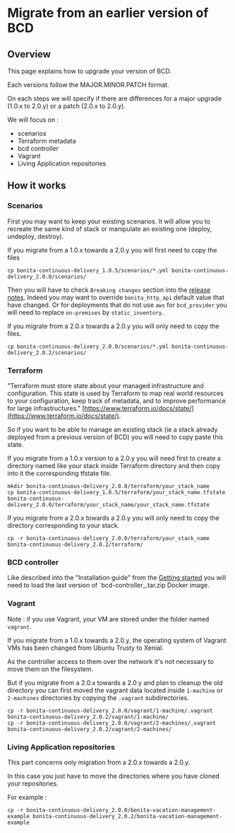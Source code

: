 # Migrate from an earlier version of BCD

## Overview

This page explains how to upgrade your version of BCD.

Each versions follow the MAJOR.MINOR.PATCH format.

On each steps we will specify if there are differences for a major upgrade (1.0.x to 2.0.y) or a patch (2.0.x to 2.0.y).

We will focus on :
- scenarios
- Terraform metadata
- bcd controller
- Vagrant
- Living Application repositories

## How it works

### Scenarios

First you may want to keep your existing scenarios. It will allow you to recreate the same kind of stack or manipulate an existing one (deploy, undeploy, destroy).

If you migrate from a 1.0.x towards a 2.0.y you will first need to copy the files
```
cp bonita-continuous-delivery_1.0.5/scenarios/*.yml bonita-continuous-delivery_2.0.0/scenarios/
```
Then you will have to check `Breaking changes` section into the [release notes](release_notes.md). Indeed you may want to override `bonita_http_api` default value that have changed. Or for deployments that do not use `aws` for `bcd_provider` you will need to replace `on-premises` by `static_inventory`.

If you migrate from a 2.0.x towards a 2.0.y you will only need to copy the files.

```
cp bonita-continuous-delivery_2.0.0/scenarios/*.yml bonita-continuous-delivery_2.0.2/scenarios/
```

### Terraform

"Terraform must store state about your managed infrastructure and configuration. This state is used by Terraform to map real world resources to your configuration, keep track of metadata, and to improve performance for large infrastructures." [https://www.terraform.io/docs/state/](https://www.terraform.io/docs/state/).

So if you want to be able to manage an existing stack (ie a stack already deployed from a previous version of BCD) you will need to copy paste this state.

If you migrate from a 1.0.x version to a 2.0.y you will need first to create a directory named like your stack inside Terraform directory and then copy into it the corresponding tfstate file.
```
mkdir bonita-continuous-delivery_2.0.0/terraform/your_stack_name
cp bonita-continuous-delivery_1.0.5/terraform/your_stack_name.tfstate bonita-continuous-delivery_2.0.0/terraform/your_stack_name/your_stack_name.tfstate
```
If you migrate from a 2.0.x towards a 2.0.y you will only need to copy the directory corresponding to your stack.
```
cp -r bonita-continuous-delivery_2.0.0/terraform/your_stack_name bonita-continuous-delivery_2.0.2/terraform/
```

### BCD controller

Like described into the "Installation guide" from the [Getting started](getting_started.md) you will need to load the last version of `bcd-controller_<version>.tar.zip Docker image.

### Vagrant

Note : if you use Vagrant, your VM are stored under the folder named `vagrant`.

If you migrate from a 1.0.x towards a 2.0.y, the operating system of Vagrant VMs has been changed from Ubuntu Trusty to Xenial.

As the controller access to them over the network it's not necessary to move them on the filesystem.

But if you migrate from a 2.0.x towards a 2.0.y and plan to cleanup the old directory you can first moved the vagrant data located inside `1-machine` or `2-machines` directories by copying the `.vagrant` subdirectories.
```
cp -r bonita-continuous-delivery_2.0.0/vagrant/1-machine/.vagrant bonita-continuous-delivery_2.0.2/vagrant/1-machine/
cp -r bonita-continuous-delivery_2.0.0/vagrant/2-machines/.vagrant bonita-continuous-delivery_2.0.2/vagrant/2-machines/
```

### Living Application repositories

This part concerns only migration from a 2.0.x towards a 2.0.y.

In this case you just have to move the directories where you have cloned your repositories.

For example :
```
cp -r bonita-continuous-delivery_2.0.0/bonita-vacation-management-example bonita-continuous-delivery_2.0.2/bonita-vacation-management-example
```
